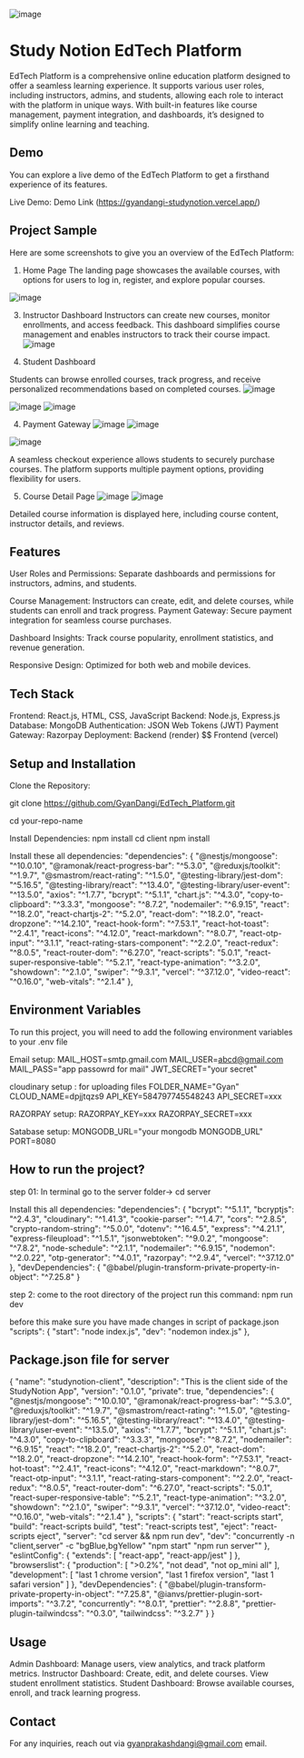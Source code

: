 ![image](https://github.com/user-attachments/assets/07b139f2-7171-49df-9e2f-a2a7198cc171)
# Study Notion EdTech Platform

EdTech Platform is a comprehensive online education platform designed to offer a seamless learning experience. It supports various user roles, including instructors, admins, and students, allowing each role to interact with the platform in unique ways. With built-in features like course management, payment integration, and dashboards, it’s designed to simplify online learning and teaching.



## Demo

You can explore a live demo of the EdTech Platform to get a firsthand experience of its features.

Live Demo: Demo Link (https://gyandangi-studynotion.vercel.app/)

## Project Sample

Here are some screenshots to give you an overview of the EdTech Platform:

1. Home Page
The landing page showcases the available courses, with options for users to log in, register, and explore popular courses.

![image](https://github.com/user-attachments/assets/4282f6f2-b854-43d2-a603-af0f92792a42)


3. Instructor Dashboard
Instructors can create new courses, monitor enrollments, and access feedback. This dashboard simplifies course management and enables instructors to track their course impact.
![image](https://github.com/user-attachments/assets/6f5ae244-2e09-4424-b86d-ad51c1612655)

4. Student Dashboard

Students can browse enrolled courses, track progress, and receive personalized recommendations based on completed courses.
![image](https://github.com/user-attachments/assets/eb3e7a56-7668-491b-98c3-5a8bdbebac76)

![image](https://github.com/user-attachments/assets/1e0a0854-dcb6-4059-947c-83be32493ec8)
![image](https://github.com/user-attachments/assets/c4139902-2526-460f-9747-59aa25b0d3dd)


4. Payment Gateway
 ![image](https://github.com/user-attachments/assets/fd02ccda-8c4c-4b38-8bea-0f4bd203a441)
![image](https://github.com/user-attachments/assets/af04bbaf-896e-446a-a60c-143ed135ccc4)

![image](https://github.com/user-attachments/assets/dfad62bc-4d8a-46a5-8393-39b434f1eb22)



A seamless checkout experience allows students to securely purchase courses. The platform supports multiple payment options, providing flexibility for users.

5. Course Detail Page
![image](https://github.com/user-attachments/assets/df8d3dbc-e229-4f0e-875b-997c81ca9313)
![image](https://github.com/user-attachments/assets/23d422dd-8c40-4d9d-99de-e41a89171e7e)


Detailed course information is displayed here, including course content, instructor details, and reviews.
## Features
User Roles and Permissions: Separate dashboards and permissions for instructors, admins, and students.

Course Management: Instructors can create, edit, and delete courses, while students can enroll and track progress.
Payment Gateway: Secure payment integration for seamless course purchases.

Dashboard Insights: Track course popularity, enrollment statistics, and revenue generation.

Responsive Design: Optimized for both web and mobile devices.
## Tech Stack

Frontend: React.js, HTML, CSS, JavaScript
Backend: Node.js, Express.js
Database: MongoDB
Authentication: JSON Web Tokens (JWT)
Payment Gateway: Razorpay
Deployment: Backend (render) $$ Frontend (vercel)
## Setup and Installation

Clone the Repository:

git clone https://github.com/GyanDangi/EdTech_Platform.git

cd your-repo-name

Install Dependencies:
npm install
cd client
npm install

Install these all dependencies:
"dependencies": {
    "@nestjs/mongoose": "^10.0.10",
    "@ramonak/react-progress-bar": "^5.3.0",
    "@reduxjs/toolkit": "^1.9.7",
    "@smastrom/react-rating": "^1.5.0",
    "@testing-library/jest-dom": "^5.16.5",
    "@testing-library/react": "^13.4.0",
    "@testing-library/user-event": "^13.5.0",
    "axios": "^1.7.7",
    "bcrypt": "^5.1.1",
    "chart.js": "^4.3.0",
    "copy-to-clipboard": "^3.3.3",
    "mongoose": "^8.7.2",
    "nodemailer": "^6.9.15",
    "react": "^18.2.0",
    "react-chartjs-2": "^5.2.0",
    "react-dom": "^18.2.0",
    "react-dropzone": "^14.2.10",
    "react-hook-form": "^7.53.1",
    "react-hot-toast": "^2.4.1",
    "react-icons": "^4.12.0",
    "react-markdown": "^8.0.7",
    "react-otp-input": "^3.1.1",
    "react-rating-stars-component": "^2.2.0",
    "react-redux": "^8.0.5",
    "react-router-dom": "^6.27.0",
    "react-scripts": "5.0.1",
    "react-super-responsive-table": "^5.2.1",
    "react-type-animation": "^3.2.0",
    "showdown": "^2.1.0",
    "swiper": "^9.3.1",
    "vercel": "^37.12.0",
    "video-react": "^0.16.0",
    "web-vitals": "^2.1.4"
  },


    
## Environment Variables

To run this project, you will need to add the following environment variables to your .env file

Email setup:
MAIL_HOST=smtp.gmail.com
MAIL_USER=abcd@gmail.com
MAIL_PASS="app passowrd for mail"
JWT_SECRET="your secret"


cloudinary setup : for uploading files
FOLDER_NAME="Gyan"
CLOUD_NAME=dpjjtqzs9
API_KEY=584797745548243
API_SECRET=xxx

RAZORPAY setup:
RAZORPAY_KEY=xxx
RAZORPAY_SECRET=xxx

Satabase setup:
MONGODB_URL="your mongodb MONGODB_URL"
PORT=8080






## How to run the project?

step 01: In terminal go to the server folder-> cd server

Install this all dependencies:
"dependencies": {
    "bcrypt": "^5.1.1",
    "bcryptjs": "^2.4.3",
    "cloudinary": "^1.41.3",
    "cookie-parser": "^1.4.7",
    "cors": "^2.8.5",
    "crypto-random-string": "^5.0.0",
    "dotenv": "^16.4.5",
    "express": "^4.21.1",
    "express-fileupload": "^1.5.1",
    "jsonwebtoken": "^9.0.2",
    "mongoose": "^7.8.2",
    "node-schedule": "^2.1.1",
    "nodemailer": "^6.9.15",
    "nodemon": "^2.0.22",
    "otp-generator": "^4.0.1",
    "razorpay": "^2.9.4",
    "vercel": "^37.12.0"
  },
  "devDependencies": {
    "@babel/plugin-transform-private-property-in-object": "^7.25.8"
  }

step 2: come to the root directory of the project
run this command: npm run dev 

before this make sure you have made changes in script of package.json 
 "scripts": {
    "start": "node index.js",
    "dev": "nodemon index.js"
  },

## Package.json file for server

{
  "name": "studynotion-client",
  "description": "This is the client side of the StudyNotion App",
  "version": "0.1.0",
  "private": true,
  "dependencies": {
    "@nestjs/mongoose": "^10.0.10",
    "@ramonak/react-progress-bar": "^5.3.0",
    "@reduxjs/toolkit": "^1.9.7",
    "@smastrom/react-rating": "^1.5.0",
    "@testing-library/jest-dom": "^5.16.5",
    "@testing-library/react": "^13.4.0",
    "@testing-library/user-event": "^13.5.0",
    "axios": "^1.7.7",
    "bcrypt": "^5.1.1",
    "chart.js": "^4.3.0",
    "copy-to-clipboard": "^3.3.3",
    "mongoose": "^8.7.2",
    "nodemailer": "^6.9.15",
    "react": "^18.2.0",
    "react-chartjs-2": "^5.2.0",
    "react-dom": "^18.2.0",
    "react-dropzone": "^14.2.10",
    "react-hook-form": "^7.53.1",
    "react-hot-toast": "^2.4.1",
    "react-icons": "^4.12.0",
    "react-markdown": "^8.0.7",
    "react-otp-input": "^3.1.1",
    "react-rating-stars-component": "^2.2.0",
    "react-redux": "^8.0.5",
    "react-router-dom": "^6.27.0",
    "react-scripts": "5.0.1",
    "react-super-responsive-table": "^5.2.1",
    "react-type-animation": "^3.2.0",
    "showdown": "^2.1.0",
    "swiper": "^9.3.1",
    "vercel": "^37.12.0",
    "video-react": "^0.16.0",
    "web-vitals": "^2.1.4"
  },
  "scripts": {
    "start": "react-scripts start",
    "build": "react-scripts build",
    "test": "react-scripts test",
    "eject": "react-scripts eject",
    "server": "cd server && npm run dev",
    "dev": "concurrently -n \"client,server\" -c \"bgBlue,bgYellow\" \"npm start\" \"npm run server\""
  },
  "eslintConfig": {
    "extends": [
      "react-app",
      "react-app/jest"
    ]
  },
  "browserslist": {
    "production": [
      ">0.2%",
      "not dead",
      "not op_mini all"
    ],
    "development": [
      "last 1 chrome version",
      "last 1 firefox version",
      "last 1 safari version"
    ]
  },
  "devDependencies": {
    "@babel/plugin-transform-private-property-in-object": "^7.25.8",
    "@ianvs/prettier-plugin-sort-imports": "^3.7.2",
    "concurrently": "^8.0.1",
    "prettier": "^2.8.8",
    "prettier-plugin-tailwindcss": "^0.3.0",
    "tailwindcss": "^3.2.7"
  }
}

## Usage

Admin Dashboard: Manage users, view analytics, and track platform metrics.
Instructor Dashboard: Create, edit, and delete courses. View student enrollment statistics.
Student Dashboard: Browse available courses, enroll, and track learning progress.
## Contact 

For any inquiries, reach out via gyanprakashdangi@gmail.com email.
